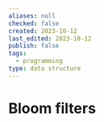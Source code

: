 ```yaml
---
aliases: null
checked: false
created: 2023-10-12
last_edited: 2023-10-12
publish: false
tags:
  - programming
type: data structure
---
```

# Bloom filters
